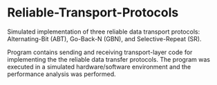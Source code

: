# Reliable-Transport-Protocols
Simulated implementation of three reliable data transport protocols: Alternating-Bit (ABT), Go-Back-N (GBN), and Selective-Repeat (SR).

Program contains sending and receiving transport-layer code for implementing the the reliable data transfer protocols. The program was executed in a simulated hardware/software environment and the performance analysis was performed.
